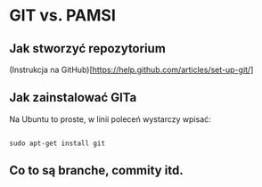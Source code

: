 # GIT vs. PAMSI

## Jak stworzyć repozytorium

(Instrukcja na GitHub)[https://help.github.com/articles/set-up-git/]

## Jak zainstalować GITa

Na Ubuntu to proste, w linii poleceń wystarczy wpisać:

```

sudo apt-get install git

```

## Co to są branche, commity itd.
